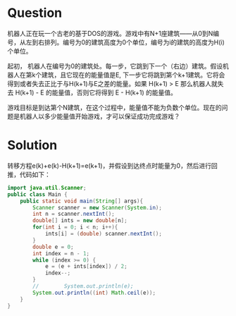 # Question
机器人正在玩一个古老的基于DOS的游戏。游戏中有N+1座建筑——从0到N编号，从左到右排列。编号为0的建筑高度为0个单位，编号为i的建筑的高度为H(i)个单位。 

起初， 机器人在编号为0的建筑处。每一步，它跳到下一个（右边）建筑。假设机器人在第k个建筑，且它现在的能量值是E, 下一步它将跳到第个k+1建筑。它将会得到或者失去正比于与H(k+1)与E之差的能量。如果 H(k+1) > E 那么机器人就失去 H(k+1) - E 的能量值，否则它将得到 E - H(k+1) 的能量值。

游戏目标是到达第个N建筑，在这个过程中，能量值不能为负数个单位。现在的问题是机器人以多少能量值开始游戏，才可以保证成功完成游戏？

# Solution
转移方程e(k)+e(k)-H(k+1)=e(k+1)，并假设到达终点时能量为0，然后进行回推，代码如下：
```java
import java.util.Scanner;
public class Main {
    public static void main(String[] args){
        Scanner scanner = new Scanner(System.in);
        int n = scanner.nextInt();
        double[] ints = new double[n];
        for(int i = 0; i < n; i++){
            ints[i] = (double) scanner.nextInt();
        }
        double e = 0;
        int index = n - 1;
        while (index >= 0) {
            e = (e + ints[index]) / 2;
            index--;
        }
        //        System.out.println(e);
        System.out.println((int) Math.ceil(e));
    }
}
```